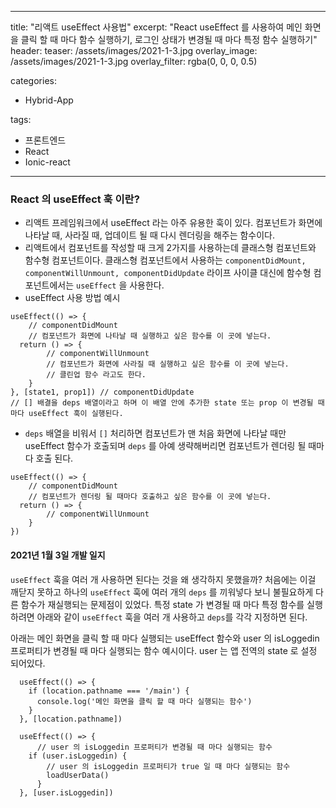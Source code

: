 
---
title: "리액트 useEffect 사용법"
excerpt: "React useEffect 를 사용하여 메인 화면을 클릭 할 때 마다 함수 실행하기, 로그인 상태가 변경될 때 마다 특정 함수 실행하기"
header:
  teaser: /assets/images/2021-1-3.jpg
  overlay_image: /assets/images/2021-1-3.jpg
  overlay_filter: rgba(0, 0, 0, 0.5)

categories:
  - Hybrid-App
  
tags:
  - 프론트엔드
  - React
  - Ionic-react
---

### React 의 useEffect 훅 이란?
* 리액트 프레임워크에서 useEffect 라는 아주 유용한 훅이 있다. 컴포넌트가 화면에 나타날 때, 사라질 때, 업데이트 될 때 다시 렌더링을 해주는 함수이다.
* 리액트에서 컴포넌트를 작성할 때 크게 2가지를 사용하는데 클래스형 컴포넌트와 함수형 컴포넌트이다. 클래스형 컴포넌트에서 사용하는 `componentDidMount, componentWillUnmount, componentDidUpdate` 라이프 사이클 대신에 함수형 컴포넌트에서는 `useEffect` 을 사용한다.
* useEffect 사용 방법 예시
  
```tsx
useEffect(() => {
	// componentDidMount
	// 컴포넌트가 화면에 나타날 때 실행하고 싶은 함수를 이 곳에 넣는다.
  return () => {
		// componentWillUnmount
		// 컴포넌트가 화면에 사라질 때 실행하고 싶은 함수를 이 곳에 넣는다.
		// 클린업 함수 라고도 한다.
	}
}, [state1, prop1]) // componentDidUpdate
// [] 배결을 deps 배열이라고 하며 이 배열 안에 추가한 state 또는 prop 이 변경될 때 마다 useEffect 훅이 실행된다.
```

* `deps` 배열을 비워서 `[]` 처리하면 컴포넌트가 맨 처음 화면에 나타날 때만 useEffect 함수가 호출되며 `deps` 를 아예 생략해버리면 컴포넌트가 렌더링 될 때마다 호출 된다.
  
```tsx
useEffect(() => {
	// componentDidMount
	// 컴포넌트가 렌더링 될 때마다 호출하고 싶은 함수를 이 곳에 넣는다.
  return () => {
		// componentWillUnmount
	}
})
```

#### 2021년 1월 3일 개발 일지
`useEffect` 훅을 여러 개 사용하면 된다는 것을 왜 생각하지 못했을까? 처음에는 이걸 깨닫지 못하고 하나의 `useEffect` 훅에 여러 개의  `deps` 를 끼워넣다 보니 불필요하게 다른 함수가 재실행되는 문제점이 있었다. 특정 state 가 변경될 때 마다 특정 함수를 실행하려면 아래와 같이 `useEffect` 훅을 여러 개 사용하고 `deps`를 각각 지정하면 된다.

아래는 메인 화면을 클릭 할 때 마다 실행되는 useEffect 함수와 user 의 isLoggedin 프로퍼티가 변경될 때 마다 실행되는 함수 예시이다. user 는 앱 전역의 state 로 설정 되어있다.

```tsx
  useEffect(() => {
    if (location.pathname === '/main') {
      console.log('메인 화면을 클릭 할 때 마다 실행되는 함수')
    }
  }, [location.pathname])

  useEffect(() => {
	  // user 의 isLoggedin 프로퍼티가 변경될 때 마다 실행되는 함수
    if (user.isLoggedin) {
		// user 의 isLoggedin 프로퍼티가 true 일 때 마다 실행되는 함수
		loadUserData()
	  }
  }, [user.isLoggedin])

```
